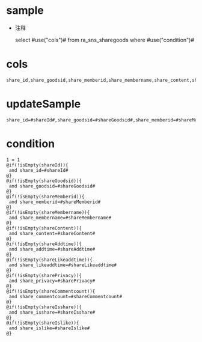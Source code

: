 sample
===
* 注释

	select #use("cols")# from ra_sns_sharegoods  where  #use("condition")#

cols
===
	share_id,share_goodsid,share_memberid,share_membername,share_content,share_addtime,share_likeaddtime,share_privacy,share_commentcount,share_isshare,share_islike

updateSample
===
	
	share_id=#shareId#,share_goodsid=#shareGoodsid#,share_memberid=#shareMemberid#,share_membername=#shareMembername#,share_content=#shareContent#,share_addtime=#shareAddtime#,share_likeaddtime=#shareLikeaddtime#,share_privacy=#sharePrivacy#,share_commentcount=#shareCommentcount#,share_isshare=#shareIsshare#,share_islike=#shareIslike#

condition
===

	1 = 1  
	@if(!isEmpty(shareId)){
	 and share_id=#shareId#
	@}
	@if(!isEmpty(shareGoodsid)){
	 and share_goodsid=#shareGoodsid#
	@}
	@if(!isEmpty(shareMemberid)){
	 and share_memberid=#shareMemberid#
	@}
	@if(!isEmpty(shareMembername)){
	 and share_membername=#shareMembername#
	@}
	@if(!isEmpty(shareContent)){
	 and share_content=#shareContent#
	@}
	@if(!isEmpty(shareAddtime)){
	 and share_addtime=#shareAddtime#
	@}
	@if(!isEmpty(shareLikeaddtime)){
	 and share_likeaddtime=#shareLikeaddtime#
	@}
	@if(!isEmpty(sharePrivacy)){
	 and share_privacy=#sharePrivacy#
	@}
	@if(!isEmpty(shareCommentcount)){
	 and share_commentcount=#shareCommentcount#
	@}
	@if(!isEmpty(shareIsshare)){
	 and share_isshare=#shareIsshare#
	@}
	@if(!isEmpty(shareIslike)){
	 and share_islike=#shareIslike#
	@}
	
	
